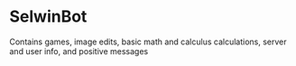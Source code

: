 # SelwinBot
Contains games, image edits, basic math and calculus calculations, server and user info, and positive messages
